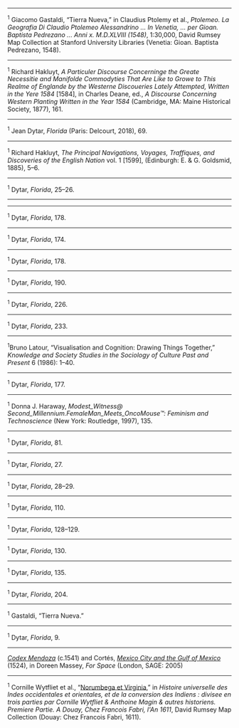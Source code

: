 
---

<sup>1</sup> Giacomo Gastaldi, “Tierra Nueva,” in Claudius Ptolemy et al., _Ptolemeo. La Geografia Di Claudio Ptolemeo Alessandrino    ... In Venetia, ... per Gioan. Baptista Pedrezano ... Anni x. M.D.XLVIII (1548)_, 1:30,000, David Rumsey Map Collection at Stanford University Libraries (Venetia: Gioan. Baptista Pedrezano, 1548).

---

<sup>1</sup> Richard Hakluyt, _A Particuler Discourse Concerninge the Greate Necessitie and Manifolde Commodyties That Are Like to Growe to This Realme of Englande by the Westerne Discoueries Lately Attempted, Written in the Yere 1584_ [1584], in Charles Deane, ed., _A Discourse Concerning Western Planting Written in the Year 1584_ (Cambridge, MA: Maine Historical Society, 1877), 161.

---

<sup>1</sup> Jean Dytar, _Florida_ (Paris: Delcourt, 2018), 69.

---

<sup>1</sup> Richard Hakluyt, _The Principal Navigations, Voyages, Traffiques, and Discoveries of the English Nation_ vol. 1 [1599], (Edinburgh: E. & G. Goldsmid, 1885), 5–6.

---

<sup>1</sup> Dytar, _Florida_, 25–26.

---


---

<sup>1</sup> Dytar, _Florida_, 178.

---

<sup>1</sup> Dytar, _Florida_, 174.

---

<sup>1</sup> Dytar, _Florida_, 178.

---

<sup>1</sup> Dytar, _Florida_, 190.

---

<sup>1</sup> Dytar, _Florida_, 226.

---

<sup>1</sup> Dytar, _Florida_, 233.

---

<sup>1</sup>Bruno Latour, “Visualisation and Cognition: Drawing Things Together,” _Knowledge and Society Studies in the Sociology of Culture Past and Present_ 6 (1986): 1–40.

---

<sup>1</sup> Dytar, _Florida_, 177.

---

<sup>1</sup> Donna J. Haraway, _Modest_Witness@ Second_Millennium.FemaleMan_Meets_OncoMouse™: Feminism and Technoscience_ (New York: Routledge, 1997), 135.

---

<sup>1</sup> Dytar, _Florida_, 81.

---

<sup>1</sup> Dytar, _Florida_, 27.

---

<sup>1</sup> Dytar, _Florida_, 28–29.

---

<sup>1</sup> Dytar, _Florida_, 110.

---

<sup>1</sup> Dytar, _Florida_, 128–129.

---

<sup>1</sup> Dytar, _Florida_, 130.

---

<sup>1</sup> Dytar, _Florida_, 135.

---

<sup>1</sup> Dytar, _Florida_, 204.

---

<sup>1</sup> Gastaldi, “Tierra Nueva.”

---

<sup>1</sup> Dytar, _Florida_, 9.

---

[_Codex Mendoza_](https://codicemendoza.inah.gob.mx/inicio.php) (c.1541) and Cortés, [_Mexico City and the Gulf of Mexico_](https://www.newberry.org/file/hern-n-cort-s-mexico-city-1524-woodcut-vault-ayer-65551c8-1524d-0) (1524), in Doreen Massey, _For Space_ (London, SAGE: 2005)

---


<sup>1</sup> Cornille Wytfliet et al., “[Norumbega et Virginia](https://www.davidrumsey.com/luna/servlet/detail/RUMSEY~8~1~296158~90067645:Norumbega-et-Virginia),” in _Histoire universelle des Indes occidentales et orientales, et de la conversion des Indiens : divisee en trois parties par Cornille Wytfliet & Anthoine Magin & autres historiens. Premiere Partie. A Douay, Chez Francois Fabri, l'An 1611_, David Rumsey Map Collection (Douay: Chez Francois Fabri, 1611).
